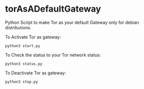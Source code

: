 # torAsADefaultGateway
Python Script to make Tor as your default Gateway only for debian distributions.


To Activate Tor as gateway:

    python3 start.py
  
To Check the status to your Tor network status:

    python3 status.py
  
To Deactivate Tor as gateway:

    python3 stop.py
